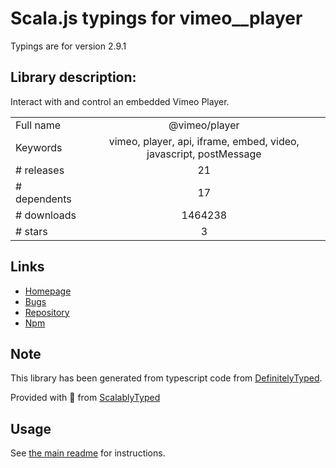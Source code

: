 
# Scala.js typings for vimeo__player

Typings are for version 2.9.1

## Library description:
Interact with and control an embedded Vimeo Player.

|                    |                 |
| ------------------ | :-------------: |
| Full name          | @vimeo/player |
| Keywords           | vimeo, player, api, iframe, embed, video, javascript, postMessage |
| # releases         | 21 |
| # dependents       | 17 |
| # downloads        | 1464238 |
| # stars            | 3 |

## Links
- [Homepage](https://github.com/vimeo/player.js#readme)
- [Bugs](https://github.com/vimeo/player.js/issues)
- [Repository](https://github.com/vimeo/player.js)
- [Npm](https://www.npmjs.com/package/%40vimeo%2Fplayer)
    


## Note
This library has been generated from typescript code from [DefinitelyTyped](https://definitelytyped.org).

Provided with :purple_heart: from [ScalablyTyped](https://github.com/oyvindberg/ScalablyTyped)

## Usage
See [the main readme](../../readme.md) for instructions.


